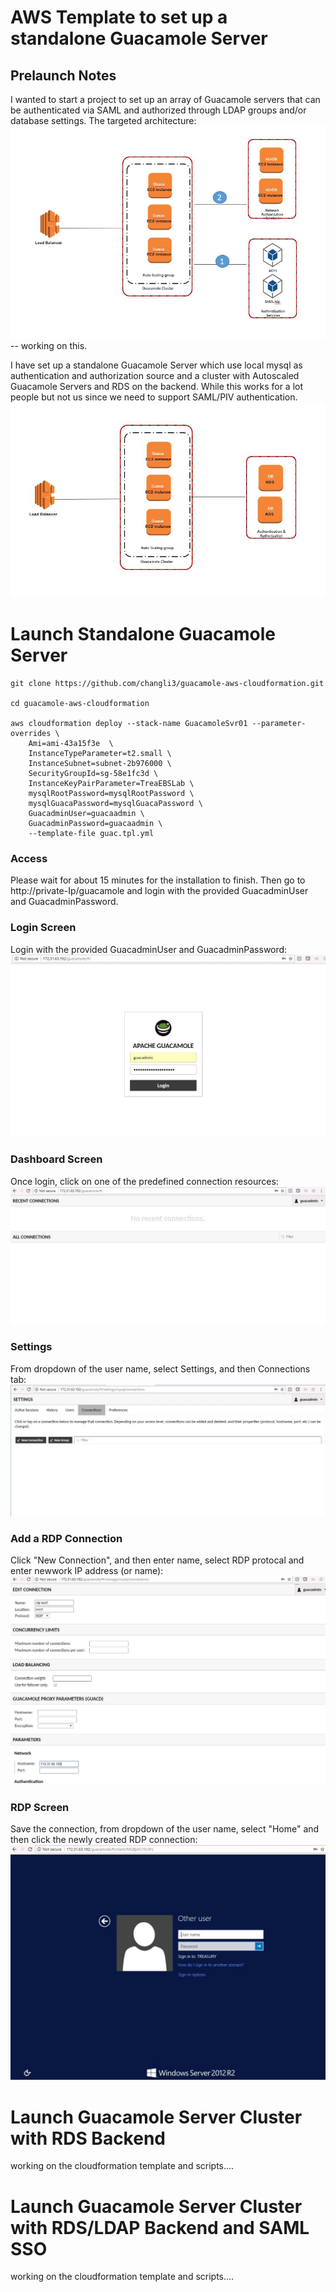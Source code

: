 # AWS Template to set up a standalone Guacamole Server

## Prelaunch Notes

I wanted to start a project to set up an array of Guacamole servers that can be authenticated via SAML and authorized through LDAP groups and/or database settings. The targeted architecture:
![targeted architecture](https://raw.githubusercontent.com/changli3/guacamole-aws-cloudformation/master/final.JPG "targeted architecture") -- working on this.



I have set up a standalone Guacamole Server which use local mysql as authentication and authorization source and a cluster with Autoscaled Guacamole Servers and RDS on the backend. While this works for a lot people but not us since we need to support SAML/PIV authentication.
![Guacamole Cluster](https://raw.githubusercontent.com/changli3/guacamole-aws-cloudformation/master/cluster.JPG "Guacamole Cluster")

# Launch Standalone Guacamole Server

```
git clone https://github.com/changli3/guacamole-aws-cloudformation.git

cd guacamole-aws-cloudformation

aws cloudformation deploy --stack-name GuacamoleSvr01 --parameter-overrides \
	Ami=ami-43a15f3e  \
    InstanceTypeParameter=t2.small \
    InstanceSubnet=subnet-2b976000 \
    SecurityGroupId=sg-58e1fc3d \
    InstanceKeyPairParameter=TreaEBSLab \
    mysqlRootPassword=mysqlRootPassword \
    mysqlGuacaPassword=mysqlGuacaPassword \
    GuacadminUser=guacaadmin \
    GuacadminPassword=guacaadmin \
    --template-file guac.tpl.yml
```

### Access
Please wait for about 15 minutes for the installation to finish. Then go to http://private-Ip/guacamole and login with the provided GuacadminUser and GuacadminPassword.

### Login Screen
Login with the provided GuacadminUser and GuacadminPassword:
![Login Screen](https://raw.githubusercontent.com/changli3/guacamole-aws-cloudformation/master/login.JPG "Login Screen")

### Dashboard Screen
Once login, click on one of the predefined connection resources:
![Dashboard Screen](https://raw.githubusercontent.com/changli3/guacamole-aws-cloudformation/master/dashbd.JPG "Dashboard Screen")

### Settings
From dropdown of the user name, select Settings, and then Connections tab:
![Settings Screen](https://raw.githubusercontent.com/changli3/guacamole-aws-cloudformation/master/settings.JPG "Settings Screen")

### Add a RDP Connection
Click "New Connection", and then enter name, select RDP protocal and enter newwork IP address (or name):
![New Screen](https://raw.githubusercontent.com/changli3/guacamole-aws-cloudformation/master/rdpconfig.JPG "New Screen")

### RDP Screen
Save the connection, from dropdown of the user name, select "Home" and then click the newly created RDP connection:
![RDP Screen](https://raw.githubusercontent.com/changli3/guacamole-aws-cloudformation/master/rdp.JPG "RDP Screen")

# Launch Guacamole Server Cluster with RDS Backend
working on the cloudformation template and scripts....

# Launch Guacamole Server Cluster with RDS/LDAP Backend and SAML SSO
working on the cloudformation template and scripts....